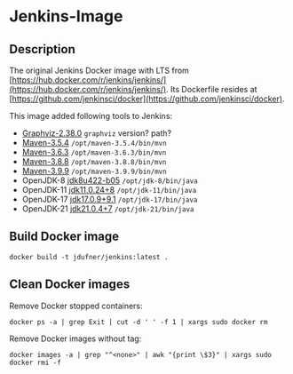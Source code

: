 # Jenkins-Image

## Description

The original Jenkins Docker image with LTS from [https://hub.docker.com/r/jenkins/jenkins/](https://hub.docker.com/r/jenkins/jenkins/).
Its Dockerfile resides at [https://github.com/jenkinsci/docker](https://github.com/jenkinsci/docker).

This image added following tools to Jenkins:

* [Graphviz-2.38.0](https://www.graphviz.org/) `graphviz` version? path?
* [Maven-3.5.4](https://archive.apache.org/dist/maven/maven-3/3.5.4/binaries/) `/opt/maven-3.5.4/bin/mvn`
* [Maven-3.6.3](https://archive.apache.org/dist/maven/maven-3/3.6.3/binaries/) `/opt/maven-3.6.3/bin/mvn`
* [Maven-3.8.8](https://archive.apache.org/dist/maven/maven-3/3.8.8/binaries/) `/opt/maven-3.8.8/bin/mvn`
* [Maven-3.9.9](https://archive.apache.org/dist/maven/maven-3/3.9.9/binaries/) `/opt/maven-3.9.9/bin/mvn`
* OpenJDK-8 [jdk8u422-b05](https://github.com/adoptium/temurin8-binaries/releases) `/opt/jdk-8/bin/java`
* OpenJDK-11 [jdk11.0.24+8](https://github.com/adoptium/temurin11-binaries/releases/) `/opt/jdk-11/bin/java`
* OpenJDK-17 [jdk17.0.9+9.1](https://github.com/adoptium/temurin17-binaries/releases/) `/opt/jdk-17/bin/java`
* OpenJDK-21 [jdk21.0.4+7](https://github.com/adoptium/temurin21-binaries/releases/) `/opt/jdk-21/bin/java`

## Build Docker image

`docker build -t jdufner/jenkins:latest .`

## Clean Docker images

Remove Docker stopped containers:

`docker ps -a | grep Exit | cut -d ' ' -f 1 | xargs sudo docker rm`

Remove Docker images without tag:

`docker images -a | grep "^<none>" | awk "{print \$3}" | xargs sudo docker rmi -f`
